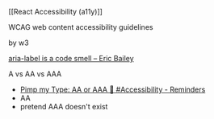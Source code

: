 [[React Accessibility (a11y)]]

WCAG
web content accessibility guidelines

by w3

[aria-label is a code smell – Eric Bailey](https://ericwbailey.website/published/aria-label-is-a-code-smell/)

A vs AA vs AAA
- [Pimp my Type: AA or AAA 🤔 #Accessibility - Reminders](https://fullchee-reminders.netlify.app/link/2345)
- AA
- pretend AAA doesn't exist

